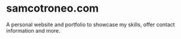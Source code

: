 # samcotroneo.com
A personal website and portfolio to showcase my skills, offer contact information and more.

